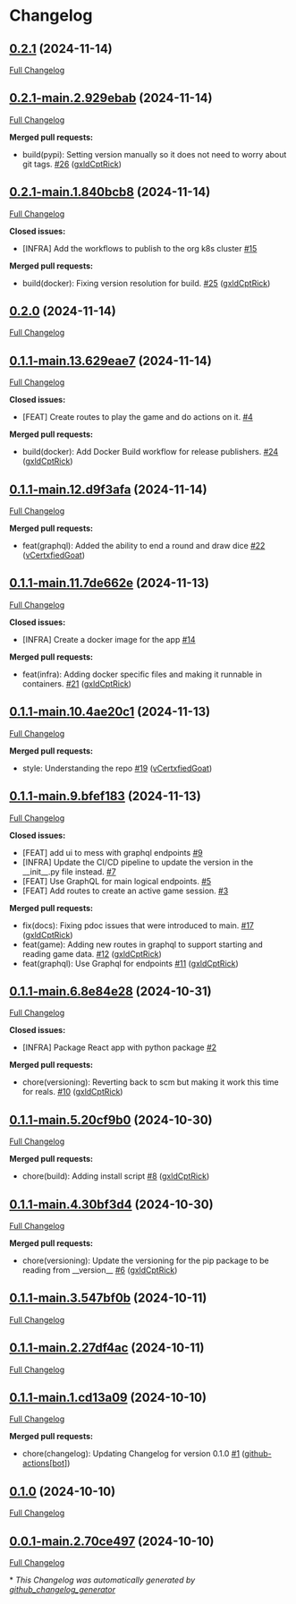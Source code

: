 # Changelog

## [0.2.1](https://github.com/Carrera-Dev-Consulting/zombie-nomnom-api/tree/0.2.1) (2024-11-14)

[Full Changelog](https://github.com/Carrera-Dev-Consulting/zombie-nomnom-api/compare/0.2.1-main.2.929ebab...0.2.1)

## [0.2.1-main.2.929ebab](https://github.com/Carrera-Dev-Consulting/zombie-nomnom-api/tree/0.2.1-main.2.929ebab) (2024-11-14)

[Full Changelog](https://github.com/Carrera-Dev-Consulting/zombie-nomnom-api/compare/0.2.1-main.1.840bcb8...0.2.1-main.2.929ebab)

**Merged pull requests:**

- build\(pypi\): Setting version manually so it does not need to worry about git tags. [\#26](https://github.com/Carrera-Dev-Consulting/zombie-nomnom-api/pull/26) ([gxldCptRick](https://github.com/gxldCptRick))

## [0.2.1-main.1.840bcb8](https://github.com/Carrera-Dev-Consulting/zombie-nomnom-api/tree/0.2.1-main.1.840bcb8) (2024-11-14)

[Full Changelog](https://github.com/Carrera-Dev-Consulting/zombie-nomnom-api/compare/0.2.0...0.2.1-main.1.840bcb8)

**Closed issues:**

- \[INFRA\] Add the workflows to publish to the org k8s cluster [\#15](https://github.com/Carrera-Dev-Consulting/zombie-nomnom-api/issues/15)

**Merged pull requests:**

- build\(docker\): Fixing version resolution for build. [\#25](https://github.com/Carrera-Dev-Consulting/zombie-nomnom-api/pull/25) ([gxldCptRick](https://github.com/gxldCptRick))

## [0.2.0](https://github.com/Carrera-Dev-Consulting/zombie-nomnom-api/tree/0.2.0) (2024-11-14)

[Full Changelog](https://github.com/Carrera-Dev-Consulting/zombie-nomnom-api/compare/0.1.1-main.13.629eae7...0.2.0)

## [0.1.1-main.13.629eae7](https://github.com/Carrera-Dev-Consulting/zombie-nomnom-api/tree/0.1.1-main.13.629eae7) (2024-11-14)

[Full Changelog](https://github.com/Carrera-Dev-Consulting/zombie-nomnom-api/compare/0.1.1-main.12.d9f3afa...0.1.1-main.13.629eae7)

**Closed issues:**

- \[FEAT\] Create routes to play the game and do actions on it. [\#4](https://github.com/Carrera-Dev-Consulting/zombie-nomnom-api/issues/4)

**Merged pull requests:**

- build\(docker\): Add Docker Build workflow for release publishers. [\#24](https://github.com/Carrera-Dev-Consulting/zombie-nomnom-api/pull/24) ([gxldCptRick](https://github.com/gxldCptRick))

## [0.1.1-main.12.d9f3afa](https://github.com/Carrera-Dev-Consulting/zombie-nomnom-api/tree/0.1.1-main.12.d9f3afa) (2024-11-14)

[Full Changelog](https://github.com/Carrera-Dev-Consulting/zombie-nomnom-api/compare/0.1.1-main.11.7de662e...0.1.1-main.12.d9f3afa)

**Merged pull requests:**

- feat\(graphql\): Added the ability to end a round and draw dice [\#22](https://github.com/Carrera-Dev-Consulting/zombie-nomnom-api/pull/22) ([vCertxfiedGoat](https://github.com/vCertxfiedGoat))

## [0.1.1-main.11.7de662e](https://github.com/Carrera-Dev-Consulting/zombie-nomnom-api/tree/0.1.1-main.11.7de662e) (2024-11-13)

[Full Changelog](https://github.com/Carrera-Dev-Consulting/zombie-nomnom-api/compare/0.1.1-main.10.4ae20c1...0.1.1-main.11.7de662e)

**Closed issues:**

- \[INFRA\] Create a docker image for the app [\#14](https://github.com/Carrera-Dev-Consulting/zombie-nomnom-api/issues/14)

**Merged pull requests:**

- feat\(infra\): Adding docker specific files and making it runnable in containers. [\#21](https://github.com/Carrera-Dev-Consulting/zombie-nomnom-api/pull/21) ([gxldCptRick](https://github.com/gxldCptRick))

## [0.1.1-main.10.4ae20c1](https://github.com/Carrera-Dev-Consulting/zombie-nomnom-api/tree/0.1.1-main.10.4ae20c1) (2024-11-13)

[Full Changelog](https://github.com/Carrera-Dev-Consulting/zombie-nomnom-api/compare/0.1.1-main.9.bfef183...0.1.1-main.10.4ae20c1)

**Merged pull requests:**

- style: Understanding the repo [\#19](https://github.com/Carrera-Dev-Consulting/zombie-nomnom-api/pull/19) ([vCertxfiedGoat](https://github.com/vCertxfiedGoat))

## [0.1.1-main.9.bfef183](https://github.com/Carrera-Dev-Consulting/zombie-nomnom-api/tree/0.1.1-main.9.bfef183) (2024-11-13)

[Full Changelog](https://github.com/Carrera-Dev-Consulting/zombie-nomnom-api/compare/0.1.1-main.6.8e84e28...0.1.1-main.9.bfef183)

**Closed issues:**

- \[FEAT\] add ui to mess with graphql endpoints  [\#9](https://github.com/Carrera-Dev-Consulting/zombie-nomnom-api/issues/9)
- \[INFRA\] Update the CI/CD pipeline to update the version in the \_\_init\_\_.py file instead. [\#7](https://github.com/Carrera-Dev-Consulting/zombie-nomnom-api/issues/7)
- \[FEAT\] Use GraphQL for main logical endpoints. [\#5](https://github.com/Carrera-Dev-Consulting/zombie-nomnom-api/issues/5)
- \[FEAT\] Add routes to create an active game session. [\#3](https://github.com/Carrera-Dev-Consulting/zombie-nomnom-api/issues/3)

**Merged pull requests:**

- fix\(docs\): Fixing pdoc issues that were introduced to main. [\#17](https://github.com/Carrera-Dev-Consulting/zombie-nomnom-api/pull/17) ([gxldCptRick](https://github.com/gxldCptRick))
- feat\(game\): Adding new routes in graphql to support starting and reading game data. [\#12](https://github.com/Carrera-Dev-Consulting/zombie-nomnom-api/pull/12) ([gxldCptRick](https://github.com/gxldCptRick))
- feat\(graphql\): Use Graphql for endpoints [\#11](https://github.com/Carrera-Dev-Consulting/zombie-nomnom-api/pull/11) ([gxldCptRick](https://github.com/gxldCptRick))

## [0.1.1-main.6.8e84e28](https://github.com/Carrera-Dev-Consulting/zombie-nomnom-api/tree/0.1.1-main.6.8e84e28) (2024-10-31)

[Full Changelog](https://github.com/Carrera-Dev-Consulting/zombie-nomnom-api/compare/0.1.1-main.5.20cf9b0...0.1.1-main.6.8e84e28)

**Closed issues:**

- \[INFRA\] Package React app with python package [\#2](https://github.com/Carrera-Dev-Consulting/zombie-nomnom-api/issues/2)

**Merged pull requests:**

- chore\(versioning\): Reverting back to scm but making it work this time for reals. [\#10](https://github.com/Carrera-Dev-Consulting/zombie-nomnom-api/pull/10) ([gxldCptRick](https://github.com/gxldCptRick))

## [0.1.1-main.5.20cf9b0](https://github.com/Carrera-Dev-Consulting/zombie-nomnom-api/tree/0.1.1-main.5.20cf9b0) (2024-10-30)

[Full Changelog](https://github.com/Carrera-Dev-Consulting/zombie-nomnom-api/compare/0.1.1-main.4.30bf3d4...0.1.1-main.5.20cf9b0)

**Merged pull requests:**

- chore\(build\): Adding install script [\#8](https://github.com/Carrera-Dev-Consulting/zombie-nomnom-api/pull/8) ([gxldCptRick](https://github.com/gxldCptRick))

## [0.1.1-main.4.30bf3d4](https://github.com/Carrera-Dev-Consulting/zombie-nomnom-api/tree/0.1.1-main.4.30bf3d4) (2024-10-30)

[Full Changelog](https://github.com/Carrera-Dev-Consulting/zombie-nomnom-api/compare/0.1.1-main.3.547bf0b...0.1.1-main.4.30bf3d4)

**Merged pull requests:**

- chore\(versioning\): Update the versioning for the pip package to be reading from \_\_version\_\_ [\#6](https://github.com/Carrera-Dev-Consulting/zombie-nomnom-api/pull/6) ([gxldCptRick](https://github.com/gxldCptRick))

## [0.1.1-main.3.547bf0b](https://github.com/Carrera-Dev-Consulting/zombie-nomnom-api/tree/0.1.1-main.3.547bf0b) (2024-10-11)

[Full Changelog](https://github.com/Carrera-Dev-Consulting/zombie-nomnom-api/compare/0.1.1-main.2.27df4ac...0.1.1-main.3.547bf0b)

## [0.1.1-main.2.27df4ac](https://github.com/Carrera-Dev-Consulting/zombie-nomnom-api/tree/0.1.1-main.2.27df4ac) (2024-10-11)

[Full Changelog](https://github.com/Carrera-Dev-Consulting/zombie-nomnom-api/compare/0.1.1-main.1.cd13a09...0.1.1-main.2.27df4ac)

## [0.1.1-main.1.cd13a09](https://github.com/Carrera-Dev-Consulting/zombie-nomnom-api/tree/0.1.1-main.1.cd13a09) (2024-10-10)

[Full Changelog](https://github.com/Carrera-Dev-Consulting/zombie-nomnom-api/compare/0.1.0...0.1.1-main.1.cd13a09)

**Merged pull requests:**

- chore\(changelog\): Updating Changelog for version 0.1.0 [\#1](https://github.com/Carrera-Dev-Consulting/zombie-nomnom-api/pull/1) ([github-actions[bot]](https://github.com/apps/github-actions))

## [0.1.0](https://github.com/Carrera-Dev-Consulting/zombie-nomnom-api/tree/0.1.0) (2024-10-10)

[Full Changelog](https://github.com/Carrera-Dev-Consulting/zombie-nomnom-api/compare/0.0.1-main.2.70ce497...0.1.0)

## [0.0.1-main.2.70ce497](https://github.com/Carrera-Dev-Consulting/zombie-nomnom-api/tree/0.0.1-main.2.70ce497) (2024-10-10)

[Full Changelog](https://github.com/Carrera-Dev-Consulting/zombie-nomnom-api/compare/78b08b2c773b841f34659ca7af298356d417e60b...0.0.1-main.2.70ce497)



\* *This Changelog was automatically generated by [github_changelog_generator](https://github.com/github-changelog-generator/github-changelog-generator)*
